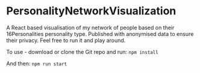 # PersonalityNetworkVisualization
A React based visualisation of my network of people based on their 16Personalities personality type. Published with anonymised data to ensure their privacy. Feel free to run it and play around. 

To use - download or clone the Git repo and run:
`npm install`

And then:
`npm run start`
